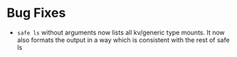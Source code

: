# Bug Fixes

* `safe ls` without arguments now lists all kv/generic type mounts. It 
now also formats the output in a way which is consistent with the rest
of safe ls
